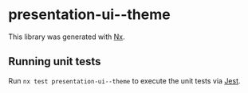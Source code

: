 # presentation-ui--theme

This library was generated with [Nx](https://nx.dev).

## Running unit tests

Run `nx test presentation-ui--theme` to execute the unit tests via [Jest](https://jestjs.io).
